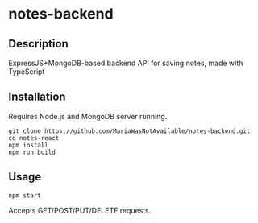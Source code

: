 # notes-backend

## Description
ExpressJS+MongoDB-based backend API for saving notes, made with TypeScript

## Installation

Requires Node.js and MongoDB server running.

```
git clone https://github.com/MariaWasNotAvailable/notes-backend.git
cd notes-react
npm install
npm run build
```

## Usage
```
npm start
```
Accepts GET/POST/PUT/DELETE requests.